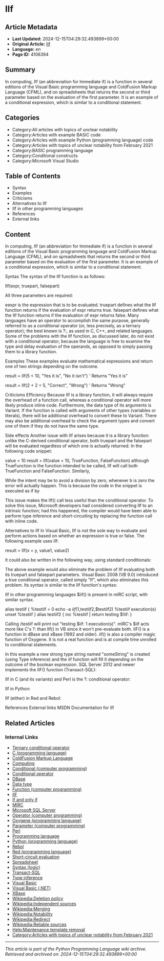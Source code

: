 # IIf

## Article Metadata

- **Last Updated:** 2024-12-15T04:29:32.493899+00:00
- **Original Article:** [IIf](https://en.wikipedia.org/wiki/IIf)
- **Language:** en
- **Page ID:** 4106394

## Summary

In computing, IIf (an abbreviation for Immediate if) is a function in several editions of the Visual Basic programming language and ColdFusion Markup Language (CFML), and on spreadsheets that returns the second or third parameter based on the evaluation of the first parameter.  It is an example of a conditional expression, which is similar to a conditional statement.

## Categories

- Category:All articles with topics of unclear notability
- Category:Articles with example BASIC code
- Category:Articles with example Python (programming language) code
- Category:Articles with topics of unclear notability from February 2021
- Category:BASIC programming language
- Category:Conditional constructs
- Category:Microsoft Visual Studio

## Table of Contents

- Syntax
- Examples
- Criticisms
- Alternatives to IIf
- IIf in other programming languages
- References
- External links

## Content

In computing, IIf (an abbreviation for Immediate if) is a function in several editions of the Visual Basic programming language and ColdFusion Markup Language (CFML), and on spreadsheets that returns the second or third parameter based on the evaluation of the first parameter.  It is an example of a conditional expression, which is similar to a conditional statement.

Syntax
The syntax of the IIf function is as follows:

IIf(expr, truepart, falsepart)

All three parameters are required:

eexpr is the expression that is to be evaluated.
truepart defines what the IIf function returns if the evaluation of expr returns true.
falsepart defines what the IIf function returns if the evaluation of expr returns false.
Many languages have an operator to accomplish the same purpose, generally referred to as a conditional operator (or, less precisely, as a ternary operator); the best known is ?:, as used in C, C++, and related languages. Some of the problems with the IIf function, as discussed later, do not exist with a conditional operator, because the language is free to examine the type and delay evaluation of the operands, as opposed to simply passing them to a library function.

Examples
These examples evaluate mathematical expressions and return one of two strings depending on the outcome.

result = IIf(5 < 10, "Yes it is", "No it isn't")     ' Returns "Yes it is"

result = IIf(2 + 2 = 5, "Correct", "Wrong")          ' Returns "Wrong"

Criticisms
Efficiency
Because IIf is a library function, it will always require the overhead of a function call, whereas a conditional operator will more likely produce inline code.
Furthermore, the data type of its arguments is Variant. If the function is called with arguments of other types (variables or literals), there will be additional overhead to convert these to Variant. There may also be additional overhead to check the argument types and convert one of them if they do not have the same type.

Side effects
Another issue with IIf arises because it is a library function: unlike the C-derived conditional operator, both truepart and the falsepart will be evaluated regardless of which one is actually returned. In the following code snippet:

value = 10
result = IIf(value = 10, TrueFunction, FalseFunction)
although TrueFunction is the function intended to be called, IIf will call both TrueFunction and FalseFunction. Similarly,

While the intent may be to avoid a division by zero, whenever b is zero the error will actually happen. This is because the code in the snippet is executed as if by

This issue makes the IIf() call less useful than the conditional operator. To solve this issue, Microsoft developers had considered converting IIf to an intrinsic function; had this happened, the compiler would have been able to perform type inference and short-circuiting by replacing the function call with inline code.

Alternatives to IIf
In Visual Basic, IIf is not the sole way to evaluate and perform actions based on whether an expression is true or false.
The following example uses IIf:

result = IIf(x = y, value1, value2)

It could also be written in the following way, using standard conditionals:

The above example would also eliminate the problem of IIf evaluating both its truepart and falsepart parameters.
Visual Basic 2008 (VB 9.0) introduced a true conditional operator, called simply "If", which also eliminates this problem. Its syntax is similar to the IIf function's syntax:

IIf in other programming languages
$iif() is present in mIRC script, with similar syntax. 

alias testiif { 
  %testiif = 0
  echo -a $iif(1,$testiif2,$testiif2) %testiif execution(s)
  unset %testiif
}
alias testiif2 { inc %testiif | return testing $!iif: }

Calling /testiif will print out "testing $iif: 1 execution(s)". mIRC's $iif acts more like C's ?: than IIf() in VB since it won't pre-evaluate both.
IIF() is a function in dBase and xBase (1992 and older).
iif() is also a compiler magic function of Oxygene. It is not a real function and is at compile time unrolled to conditional statements.

In this example a new strong type string named "someString" is created (using Type inference) and the iif function will fill it depending on the outcome of the boolean expression.
SQL Server 2012 and newer implements the IIF() function (Transact-SQL):

IIf in C (and its variants) and Perl is the ?: conditional operator:

IIf in Python:

IIf (either) in Red and Rebol:

References
External links
MSDN Documentation for IIf

## Related Articles

### Internal Links

- [Ternary conditional operator](https://en.wikipedia.org/wiki/Ternary_conditional_operator)
- [C (programming language)](https://en.wikipedia.org/wiki/C_(programming_language))
- [ColdFusion Markup Language](https://en.wikipedia.org/wiki/ColdFusion_Markup_Language)
- [Computing](https://en.wikipedia.org/wiki/Computing)
- [Conditional (computer programming)](https://en.wikipedia.org/wiki/Conditional_(computer_programming))
- [Conditional operator](https://en.wikipedia.org/wiki/Conditional_operator)
- [DBase](https://en.wikipedia.org/wiki/DBase)
- [Data type](https://en.wikipedia.org/wiki/Data_type)
- [Function (computer programming)](https://en.wikipedia.org/wiki/Function_(computer_programming))
- [IIF](https://en.wikipedia.org/wiki/IIF)
- [If and only if](https://en.wikipedia.org/wiki/If_and_only_if)
- [MIRC](https://en.wikipedia.org/wiki/MIRC)
- [Microsoft SQL Server](https://en.wikipedia.org/wiki/Microsoft_SQL_Server)
- [Operator (computer programming)](https://en.wikipedia.org/wiki/Operator_(computer_programming))
- [Oxygene (programming language)](https://en.wikipedia.org/wiki/Oxygene_(programming_language))
- [Parameter (computer programming)](https://en.wikipedia.org/wiki/Parameter_(computer_programming))
- [Perl](https://en.wikipedia.org/wiki/Perl)
- [Programming language](https://en.wikipedia.org/wiki/Programming_language)
- [Python (programming language)](https://en.wikipedia.org/wiki/Python_(programming_language))
- [Rebol](https://en.wikipedia.org/wiki/Rebol)
- [Red (programming language)](https://en.wikipedia.org/wiki/Red_(programming_language))
- [Short-circuit evaluation](https://en.wikipedia.org/wiki/Short-circuit_evaluation)
- [Spreadsheet](https://en.wikipedia.org/wiki/Spreadsheet)
- [Syntax (logic)](https://en.wikipedia.org/wiki/Syntax_(logic))
- [Transact-SQL](https://en.wikipedia.org/wiki/Transact-SQL)
- [Type inference](https://en.wikipedia.org/wiki/Type_inference)
- [Visual Basic](https://en.wikipedia.org/wiki/Visual_Basic)
- [Visual Basic (.NET)](https://en.wikipedia.org/wiki/Visual_Basic_(.NET))
- [XBase](https://en.wikipedia.org/wiki/XBase)
- [Wikipedia:Deletion policy](https://en.wikipedia.org/wiki/Wikipedia:Deletion_policy)
- [Wikipedia:Independent sources](https://en.wikipedia.org/wiki/Wikipedia:Independent_sources)
- [Wikipedia:Merging](https://en.wikipedia.org/wiki/Wikipedia:Merging)
- [Wikipedia:Notability](https://en.wikipedia.org/wiki/Wikipedia:Notability)
- [Wikipedia:Redirect](https://en.wikipedia.org/wiki/Wikipedia:Redirect)
- [Wikipedia:Reliable sources](https://en.wikipedia.org/wiki/Wikipedia:Reliable_sources)
- [Help:Maintenance template removal](https://en.wikipedia.org/wiki/Help:Maintenance_template_removal)
- [Category:Articles with topics of unclear notability from February 2021](https://en.wikipedia.org/wiki/Category:Articles_with_topics_of_unclear_notability_from_February_2021)

---
_This article is part of the Python Programming Language wiki archive._
_Retrieved and archived on: 2024-12-15T04:29:32.493899+00:00_